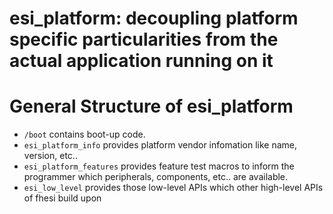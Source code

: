 # esi_platform: decoupling platform specific particularities from the actual application running on it

# General Structure of esi_platform

- `/boot` contains boot-up code. 
- `esi_platform_info` provides platform vendor infomation like name, version, etc..
- `esi_platform_features` provides feature test macros to inform the programmer which peripherals, components, etc.. are available.
- `esi_low_level` provides those low-level APIs which other high-level APIs of fhesi build upon


